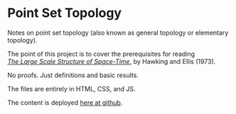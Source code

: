# Point Set Topology

Notes on point set topology (also known as general topology or elementary topology).

The point of this project is to cover the prerequisites for reading  
<a href='https://archive.org/details/largescalestruct0000hawk/page/n5/mode/2up'><em>The Large Scale Structure of Space-Time</em></a>, 
by Hawking and Ellis (1973).

No proofs. Just definitions and basic results. 

The files are entirely in HTML, CSS, and JS.

The content is deployed <a href='https://johanley.github.io/topology/'>here at github</a>. 